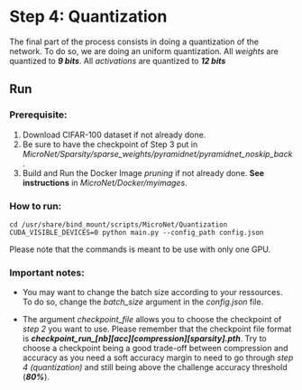 # Step 4: Quantization

The final part of the process consists in doing a quantization of the network. To do so, we are doing an uniform
quantization. All *weights* are quantized to ***9 bits***. All *activations* are quantized to ***12 bits***

## Run

### Prerequisite:
1. Download CIFAR-100 dataset if not already done.
2. Be sure to have the checkpoint of Step 3 put in *MicroNet/Sparsity/sparse_weights/pyramidnet/pyramidnet_noskip_back*.
3. Build and Run the Docker Image *pruning* if not already done. **See instructions** in *MicroNet/Docker/myimages*.


### How to run:
```
cd /usr/share/bind_mount/scripts/MicroNet/Quantization
CUDA_VISIBLE_DEVICES=0 python main.py --config_path config.json
```

Please note that the commands is meant to be use with only one GPU.

### Important notes:

- You may want to change the batch size according to your ressources. To do so, change the *batch_size* argument in the
*config.json* file.

- The argument *checkpoint_file* allows you to choose the checkpoint of *step 2* you want to use. Please remember
that the checkpoint file format is ***checkpoint_run_[nb]_[acc]_[compression]_[sparsity]_.pth***. Try to choose a
checkpoint being a good trade-off between compression and accuracy as you need a soft accuracy margin to need to go
through *step 4 (quantization)* and still being above the challenge accuracy threshold (***80%***).



